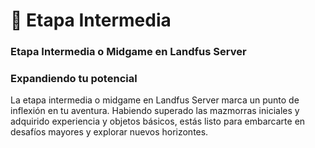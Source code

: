 # 🐊 Etapa Intermedia

### &#x20;Etapa Intermedia o Midgame en Landfus Server

### Expandiendo tu potencial



La etapa intermedia o midgame en Landfus Server marca un punto de inflexión en tu aventura. Habiendo superado las mazmorras iniciales y adquirido experiencia y objetos básicos, estás listo para embarcarte en desafíos mayores y explorar nuevos horizontes.
